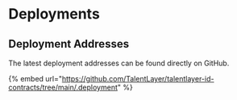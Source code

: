 # Deployments

## Deployment Addresses

The latest deployment addresses can be found directly on GitHub.&#x20;

{% embed url="https://github.com/TalentLayer/talentlayer-id-contracts/tree/main/.deployment" %}

